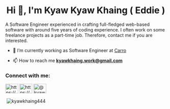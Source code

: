 <h1 align="center">Hi 👋, I'm Kyaw Kyaw Khaing ( Eddie )</h1>

 A Software Engineer experienced in crafting full-fledged web-based software with around five years of coding experience. I often work on some freelance projects as a part-time job. Therefore, contact me if you are interested.

- 🔭 I’m currently working as Software Engineer at [Carro](https://www.carro.co/)

- 📫 How to reach me **kyawkhaing.work@gmail.com**

<h3 align="left">Connect with me:</h3>
<p align="left">
<a href="https://www.linkedin.com/in/kyaw-kyaw-khaing/" target="blank"><img align="center" src="https://cdn.jsdelivr.net/npm/simple-icons@3.0.1/icons/linkedin.svg" alt="https://www.linkedin.com/in/kyaw-kyaw-khaing/" height="30" width="40" /></a>
<a href="https://web.facebook.com/profile.php?id=100015239858148" target="blank"><img align="center" src="https://cdn.jsdelivr.net/npm/simple-icons@3.0.1/icons/facebook.svg" alt="https://web.facebook.com/profile.php?id=100015239858148" height="30" width="40" /></a>
<a href="https://kyawkyawkhaing-3142.medium.com/" target="blank"><img align="center" src="https://cdn.jsdelivr.net/npm/simple-icons@3.0.1/icons/medium.svg" alt="@kyawkyawkhaing-3142" height="30" width="40" /></a>
</p>

<p>&nbsp;<img align="center" src="https://github-readme-stats.vercel.app/api?username=kyawkhaing444&show_icons=true&locale=en&count_private=true" alt="kyawkhaing444" /></p>
